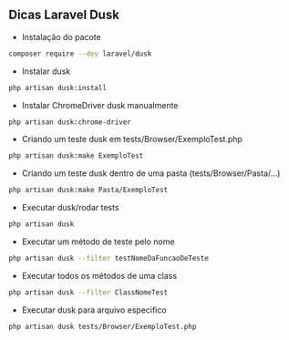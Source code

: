 
## Dicas Laravel Dusk

- Instalação do pacote
```bash
composer require --dev laravel/dusk
```

- Instalar dusk
```bash
php artisan dusk:install
```

- Instalar ChromeDriver dusk manualmente
```bash
php artisan dusk:chrome-driver
```

- Criando um teste dusk em tests/Browser/ExemploTest.php
```bash
php artisan dusk:make ExemploTest
```

- Criando um teste dusk dentro de uma pasta (tests/Browser/Pasta/...)
```bash
php artisan dusk:make Pasta/ExemploTest
```

- Executar dusk/rodar tests
```bash
php artisan dusk
```

- Executar um método de teste pelo nome
```bash
php artisan dusk --filter testNomeDaFuncaoDeTeste
```

- Executar todos os métodos de uma class
```bash
php artisan dusk --filter ClassNomeTest
```

- Executar dusk para arquivo especifico
```bash
php artisan dusk tests/Browser/ExemploTest.php
```
